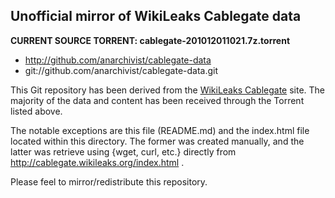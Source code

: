 Unofficial mirror of WikiLeaks Cablegate data
---------------------------------------------

**CURRENT SOURCE TORRENT: cablegate-201012011021.7z.torrent**

* http://github.com/anarchivist/cablegate-data
* git://github.com/anarchivist/cablegate-data.git

This Git repository has been derived from the [WikiLeaks Cablegate](http://cablegate.wikileaks.org/) site. The majority of the data and content has been received through the Torrent listed above.

The notable exceptions are this file (README.md) and the index.html file located within this directory. The former was created manually, and the latter was retrieve using {wget, curl, etc.} directly from http://cablegate.wikileaks.org/index.html .

Please feel to mirror/redistribute this repository.